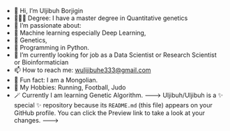 - 👋 Hi, I’m Uljibuh Borjigin
- 👨🏻‍🎓 Degree:  I have a master degree in Quantitative genetics
- 👀 I’m passionate about: 
- 🤖 Machine learning especially Deep Learning, 
- 🧬 Genetics, 
- 🐍 Programming in Python.
- 🌱 I’m currently looking for job as a Data Scientist or Research Scientist or Bioinformatician
- 📫 How to reach me:  wulijibuhe333@gmail.com
- 💎 Fun fact: I am a Mongolian.
- 🎯 My Hobbies: Running, Football, Judo
- 🪄 Currently I am learning Genetic Algorithm.
--->
Uljibuh/Uljibuh is a ✨ special ✨ repository because its `README.md` (this file) appears on your GitHub profile.
You can click the Preview link to take a look at your changes.
--->
